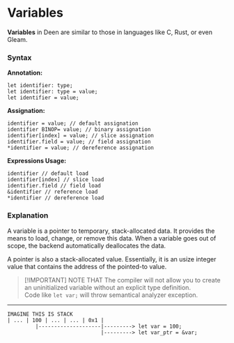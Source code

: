# Variables
**Variables** in Deen are similar to those in languages like C, Rust, or even Gleam.

### Syntax
**Annotation:**
```deen
let identifier: type;
let identifier: type = value;
let identifier = value;
```

**Assignation:**
```deen
identifier = value; // default assignation
identifier BINOP= value; // binary assignation
identifier[index] = value; // slice assignation
identifier.field = value; // field assignation
*identifier = value; // dereference assignation
```

**Expressions Usage:**
```deen
identifier // default load
identifier[index] // slice load
identifier.field // field load
&identifier // reference load
*identifier // dereference load
```

### Explanation
A variable is a pointer to temporary, stack-allocated data. It provides the means to load, change, or remove this data.
When a variable goes out of scope, the backend automatically deallocates the data.

A pointer is also a stack-allocated value. Essentially, it is an usize integer value that contains the address of the pointed-to value.

> [!IMPORTANT] NOTE THAT
> The compiler will not allow you to create an uninitialized variable without an explicit type definition. <br/>
> Code like `let var;` will throw semantical analyzer exception.

----

```
IMAGINE THIS IS STACK
| ... | 100 | ... | ... | 0x1 |
         |--------------------|---------> let var = 100;
                              |---------> let var_ptr = &var;
```
